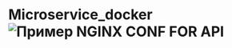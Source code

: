 # Microservice_docker ![Пример NGINX CONF FOR API](https://github.com/MineLisovich/Microservice_docker/assets/33331403/2ef2e47e-8145-4420-95ca-2b64a5d282a7)
